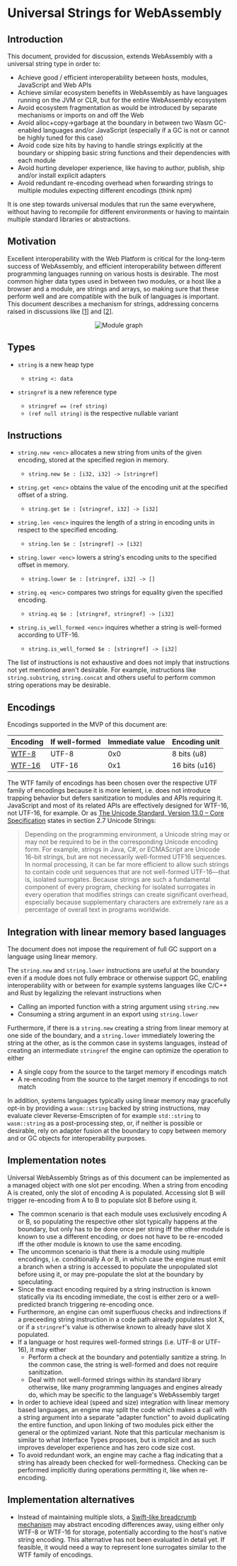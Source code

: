 # Universal Strings for WebAssembly

## Introduction

This document, provided for discussion, extends WebAssembly with a universal string type in order to:

* Achieve good / efficient interoperability between hosts, modules, JavaScript and Web APIs
* Achieve similar ecosystem benefits in WebAssembly as have languages running on the JVM or CLR, but for the entire WebAssembly ecosystem
* Avoid ecosystem fragmentation as would be introduced by separate mechanisms or imports on and off the Web
* Avoid alloc+copy->garbage at the boundary in between two Wasm GC-enabled languages and/or JavaScript (especially if a GC is not or cannot be highly tuned for this case)
* Avoid code size hits by having to handle strings explicitly at the boundary or shipping basic string functions and their dependencies with each module
* Avoid hurting developer experience, like having to author, publish, ship and/or install explicit adapters
* Avoid redundant re-encoding overhead when forwarding strings to multiple modules expecting different encodings (think npm)

It is one step towards universal modules that run the same everywhere, without having to recompile for different environments or having to maintain multiple standard libraries or abstractions.

## Motivation

Excellent interoperability with the Web Platform is critical for the long-term success of WebAssembly, and efficient interoperability between different programming languages running on various hosts is desirable. The most common higher data types used in between two modules, or a host like a browser and a module, are strings and arrays, so making sure that these perform well and are compatible with the bulk of languages is important. This document describes a mechanism for strings, addressing concerns raised in discussions like [[1](https://github.com/WebAssembly/interface-types/issues/13)] and [[2](https://github.com/WebAssembly/gc/issues/145)].

<p align="center">
  <img src="./module-graph.svg" alt="Module graph" />
</p>

## Types

* `string` is a new heap type
  * `string <: data`

* `stringref` is a new reference type
  * `stringref == (ref string)`
  * `(ref null string)` is the respective nullable variant

## Instructions

* `string.new <enc>` allocates a new string from units of the given encoding, stored at the specified region in memory.
  * `string.new $e : [i32, i32] -> [stringref]`

* `string.get <enc>` obtains the value of the encoding unit at the specified offset of a string.
  * `string.get $e : [stringref, i32] -> [i32]`

* `string.len <enc>` inquires the length of a string in encoding units in respect to the specified encoding.
  * `string.len $e : [stringref] -> [i32]`

* `string.lower <enc>` lowers a string's encoding units to the specified offset in memory.
  * `string.lower $e : [stringref, i32] -> []`

* `string.eq <enc>` compares two strings for equality given the specified encoding.
  * `string.eq $e : [stringref, stringref] -> [i32]`

* `string.is_well_formed <enc>` inquires whether a string is well-formed according to UTF-16.
  * `string.is_well_formed $e : [stringref] -> [i32]`

The list of instructions is not exhaustive and does not imply that instructions not yet mentioned aren't desirable. For example, instructions like `string.substring`, `string.concat` and others useful to perform common string operations may be desirable.

## Encodings

Encodings supported in the MVP of this document are:

Encoding | If well-formed | Immediate value | Encoding unit
---------|----------------|-----------------|---------------
[WTF-8](https://simonsapin.github.io/wtf-8/) | UTF-8 | 0x0 | 8 bits (u8)
[WTF-16](https://simonsapin.github.io/wtf-8/#wtf-16) | UTF-16 | 0x1 | 16 bits (u16)

The WTF family of encodings has been chosen over the respective UTF family of encodings because it is more lenient, i.e. does not introduce trapping behavior but defers sanitization to modules and APIs requiring it. JavaScript and most of its related APIs are effectively designed for WTF-16, not UTF-16, for example. Or as [The Unicode Standard, Version 13.0 – Core Specification](http://www.unicode.org/versions/Unicode13.0.0/ch02.pdf) states in section 2.7 Unicode Strings:

> Depending on the programming environment, a Unicode string may or may not be required to be in the corresponding Unicode encoding form. For example, strings in Java, C#, or ECMAScript are Unicode 16-bit strings, but are not necessarily well-formed UTF16 sequences. In normal processing, it can be far more efficient to allow such strings to contain code unit sequences that are not well-formed UTF-16—that is, isolated surrogates. Because strings are such a fundamental component of every program, checking for isolated surrogates in every operation that modifies strings can create significant overhead, especially because supplementary characters are extremely rare as a percentage of overall text in programs worldwide.

## Integration with linear memory based languages

The document does not impose the requirement of full GC support on a language using linear memory.

The `string.new` and `string.lower` instructions are useful at the boundary even if a module does not fully embrace or otherwise support GC, enabling interoperability with or between for example systems languages like C/C++ and Rust by legalizing the relevant instructions when

* Calling an imported function with a string argument using `string.new`
* Consuming a string argument in an export using `string.lower`

Furthermore, if there is a `string.new` creating a string from linear memory at one side of the boundary, and a `string.lower` immediately lowering the string at the other, as is the common case in systems languages, instead of creating an intermediate `stringref` the engine can optimize the operation to either

* A single copy from the source to the target memory if encodings match
* A re-encoding from the source to the target memory if encodings to not match

In addition, systems languages typically using linear memory may gracefully opt-in by providing a `wasm::string` backed by string instructions, may evaluate clever Reverse-Emscripten of for example `std::string` to `wasm::string` as a post-processing step, or, if neither is possible or desirable, rely on adapter fusion at the boundary to copy between memory and or GC objects for interoperability purposes.

## Implementation notes

Universal WebAssembly Strings as of this document can be implemented as a managed object with one slot per encoding. When a string from encoding A is created, only the slot of encoding A is populated. Accessing slot B will trigger re-encoding from A to B to populate slot B before using it.

* The common scenario is that each module uses exclusively encoding A or B, so populating the respective other slot typically happens at the boundary, but only has to be done once per string iff the other module is known to use a different encoding, or does not have to be re-encoded iff the other module is known to use the same encoding.
* The uncommon scenario is that there is a module using multiple encodings, i.e. conditionally A or B, in which case the engine must emit a branch when a string is accessed to populate the unpopulated slot before using it, or may pre-populate the slot at the boundary by speculating.
* Since the exact encoding required by a string instruction is known statically via its encoding immediate, the cost is either zero or a well-predicted branch triggering re-encoding once.
* Furthermore, an engine can omit superfluous checks and indirections if a preceeding string instruction in a code path already populates slot X, or if a `stringref`'s value is otherwise known to already have slot X populated.
* If a language or host requires well-formed strings (i.e. UTF-8 or UTF-16), it may either
  * Perform a check at the boundary and potentially sanitize a string. In the common case, the string is well-formed and does not require sanitization.
  * Deal with not well-formed strings within its standard library otherwise, like many programming languages and engines already do, which may be specific to the language's WebAssembly target
* In order to achieve ideal (speed and size) integration with linear memory based languages, an engine may split the code which makes a call with a string argument into a separate "adapter function" to avoid duplicating the entire function, and upon linking of two modules pick either the general or the optimized variant. Note that this particular mechanism is similar to what Interface Types proposes, but is implicit and as such improves developer experience and has zero code size cost.
* To avoid redundant work, an engine may cache a flag indicating that a string has already been checked for well-formedness. Checking can be performed implicitly during operations permitting it, like when re-encoding.

## Implementation alternatives

* Instead of maintaining multiple slots, a [Swift-like breadcrumb mechanism](https://swift.org/blog/utf8-string/#breadcrumbs) may abstract encoding differences away, using either only WTF-8 or WTF-16 for storage, potentially according to the host's native string encoding. This alternative has not been evaluated in detail yet. If feasible, it would need a way to represent lone surrogates similar to the WTF family of encodings.
